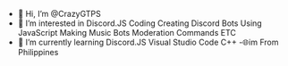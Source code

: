 - 👋 Hi, I’m @CrazyGTPS
- 👀 I’m interested in Discord.JS Coding Creating Discord Bots Using JavaScript
Making Music Bots Moderation Commands ETC
- 🌱 I’m currently learning Discord.JS Visual Studio Code C++
-🌐im From Philippines
